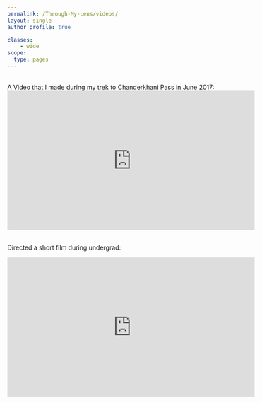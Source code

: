 ```yaml
---
permalink: /Through-My-Lens/videos/
layout: single
author_profile: true

classes:
    - wide
scope:
  type: pages
---
```

<br>
A Video that I made during my trek to Chanderkhani Pass in June 2017: <br>

<iframe width="560" height="315" src="https://www.youtube.com/embed/pUWUTq84Kg8" frameborder="0" allow="accelerometer; autoplay; encrypted-media; gyroscope; picture-in-picture" allowfullscreen></iframe>

<br>
<br>

Directed a short film during undergrad: <br>

<iframe width="560" height="315" src="https://www.youtube.com/embed/NTIa28b7xrw" frameborder="0" allow="accelerometer; autoplay; encrypted-media; gyroscope; picture-in-picture" allowfullscreen></iframe>

